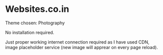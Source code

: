 # Websites.co.in
Theme chosen: Photography

No installation required. 

Just proper working internet connection required as I have used CDN, image placeholder service (new image will apprear on every page reload).



